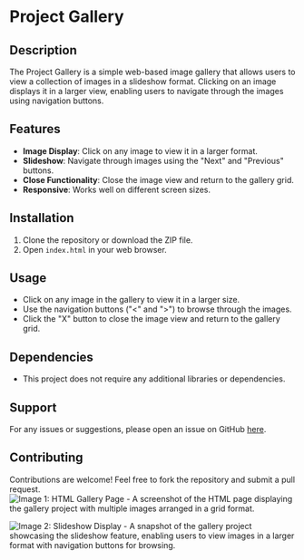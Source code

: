 
# Project Gallery

## Description

The Project Gallery is a simple web-based image gallery that allows users to view a collection of images in a slideshow format. Clicking on an image displays it in a larger view, enabling users to navigate through the images using navigation buttons.

## Features

- **Image Display**: Click on any image to view it in a larger format.
- **Slideshow**: Navigate through images using the "Next" and "Previous" buttons.
- **Close Functionality**: Close the image view and return to the gallery grid.
- **Responsive**: Works well on different screen sizes.

## Installation

1. Clone the repository or download the ZIP file.
2. Open `index.html` in your web browser.

## Usage

- Click on any image in the gallery to view it in a larger size.
- Use the navigation buttons ("<" and ">") to browse through the images.
- Click the "X" button to close the image view and return to the gallery grid.

## Dependencies

- This project does not require any additional libraries or dependencies.

## Support

For any issues or suggestions, please open an issue on GitHub [here](link-to-issue-page).

## Contributing

Contributions are welcome! Feel free to fork the repository and submit a pull request.
![Image 1: HTML Gallery Page - A screenshot of the HTML page displaying the gallery project with multiple images arranged in a grid format.](https://drive.google.com/uc?export=download&id=1LYM3FaA7xsK7_NAftPE9P-r4LDPJkWGb)

![Image 2: Slideshow Display - A snapshot of the gallery project showcasing the slideshow feature, enabling users to view images in a larger format with navigation buttons for browsing.](https://drive.google.com/uc?export=download&id=1mzE3XEpaUXrtaedRD7VhrSTWPewiEcEE)

